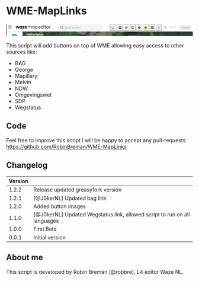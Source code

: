 # WME-MapLinks

![screenshot](screenshot.png)

This script will add  buttons on top of WME allowing easy access to other sources like:

- BAG
- George
- Mapillary
- Melvin
- NDW
- Omgevingswet
- SDP
- Wegstatus

## Code
Feel free to improve this script I will be happy to accept any pull-requests.
https://github.com/RobinBreman/WME-MapLinks

## Changelog
|Version||
|---|---|
1.2.2 | Release updated greasyfork version
1.2.1 | [@J0kerNL] Updated bag link
1.2.0 | Added button images
1.1.0 | [@J0kerNL] Updated Wegstatus link, allowed script to run on all languages
1.0.0 | First Beta
0.0.1 | Initial version



## About me
This script is developed by Robin Breman (@robbre), L4 editor Waze NL.
